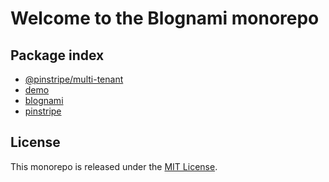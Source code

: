# Welcome to the Blognami monorepo

## Package index

- [@pinstripe/multi-tenant](https://github.com/blognami/blognami/tree/main/packages/@pinstripe/multi-tenant)
- [demo](https://github.com/blognami/blognami/tree/main/packages/demo)
- [blognami](https://github.com/blognami/blognami/tree/main/packages/blognami)
- [pinstripe](https://github.com/blognami/blognami/tree/main/packages/pinstripe)

## License

This monorepo is released under the [MIT License](https://opensource.org/licenses/MIT).

